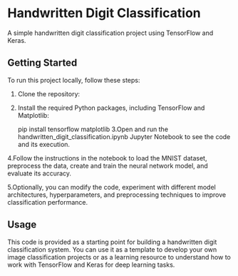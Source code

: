 # Handwritten Digit Classification

A simple handwritten digit classification project using TensorFlow and Keras.

## Getting Started

To run this project locally, follow these steps:

1. Clone the repository:
2. Install the required Python packages, including TensorFlow and Matplotlib:
   
   pip install tensorflow matplotlib
3.Open and run the handwritten_digit_classification.ipynb Jupyter Notebook to see the code and its execution.

4.Follow the instructions in the notebook to load the MNIST dataset, preprocess the data, create and train the neural network model, and evaluate its accuracy.

5.Optionally, you can modify the code, experiment with different model architectures, hyperparameters, and preprocessing techniques to improve classification performance.

## Usage
This code is provided as a starting point for building a handwritten digit classification system. You can use it as a template to develop your own image classification projects or as a learning resource to understand how to work with TensorFlow and Keras for deep learning tasks.
